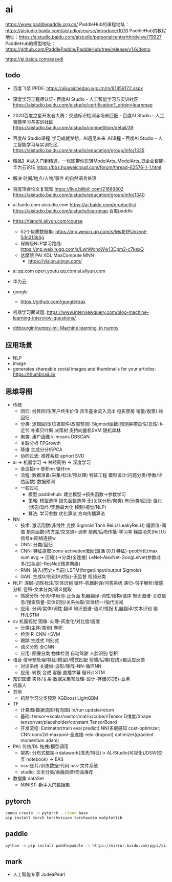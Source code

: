 # ai

<https://www.paddlepaddle.org.cn/>
PaddleHub的课程地址：<https://aistudio.baidu.com/aistudio/course/introduce/1070>
PaddleHub的教程地址：<https://aistudio.baidu.com/aistudio/personalcenter/thirdview/79927>
PaddleHub的模型地址：<https://github.com/PaddlePaddle/PaddleHub/tree/release/v1.6/demo>

<https://ai.baidu.com/easydl>

## todo

- 百度飞浆 PPDE: <https://aikuaichedao.wjx.cn/m/81859172.aspx>
- 深度学习工程师认证- 百度AI Studio - 人工智能学习与实训社区 <https://aistudio.baidu.com/aistudio/certification?_origin=learnmap>
- 2020百度之星开发者大赛：交通标识检测与场景匹配 - 百度AI Studio - 人工智能学习与实训社区 <https://aistudio.baidu.com/aistudio/competition/detail/39>
- 百度AI Studio课程_学习成就梦想，AI遇见未来_AI课程 - 百度AI Studio - 人工智能学习与实训社区 <https://aistudio.baidu.com/aistudio/education/group/info/1335>
- 精品】AI从入门到精通，一张图带你玩转ModelArts_ModelArts_EI企业智能-华为云论坛 <https://bbs.huaweicloud.com/forum/thread-62576-1-1.html>
- 解决 时间/地点/人物/事件 的自然语言处理
- 百度顶会论文复现营 <https://live.bilibili.com/21689802> <https://aistudio.baidu.com/aistudio/education/group/info/1340>

- ai.baidu.com aistudio.com <https://ai.baidu.com/productlist> <https://aistudio.baidu.com/aistudio/learnmap> 百度paddle
- <https://tianchi.aliyun.com/course>
  - 52个优质数据集: <https://mp.weixin.qq.com/s/Ms1EfPUnzynI-5dn213kSg>
  - 保姆级NLP学习路线: <https://mp.weixin.qq.com/s/LwhWcnoWw13Cpm2-c7kexQ>
  - 达摩院 PAI XDL MaxCompute MNN
    - <https://vision.aliyun.com/>
- ai.qq.com open.youtu.qq.com ai.aliyun.com
- 华为云
- google
  - <https://github.com/google/trax>
- 机器学习面试题: https://www.interviewquery.com/blog-machine-learning-interview-questions/
- [ddbourgin/numpy-ml: Machine learning, in numpy](https://github.com/ddbourgin/numpy-ml)

## 应用场景

- NLP
- image
- generates shareable social images and thumbnails for your articles: <https://thumbnail.ai/>

## 思维导图

- 传统
  - 回归: 线性回归(客户终生价值 货币基金流入流出 电影票房 销量/股票) 岭回归
  - 分类: 逻辑回归(垃圾邮件/故障预测) Sigmoid函数(预测肿瘤良性/恶性) k-近邻 朴素贝叶斯 决策树 支持向量机SVM 随机森林
  - 聚类: 用户画像 k-means DBSCAN
  - 关联分析 FPGrowth
  - 降维 主成分分析PCA
  - 协同过滤: 推荐系统 apriori SVD
- ai -> 机器学习 -> 神经网络 -> 深度学习
  - 全连接nn 卷积nn 循环nn
  - 流程: 数据准备(采集/标注/预处理) 特征工程 模型设计(问题分类/参数/评估函数) 数据预测
  - 一般过程
    - 模型 paddlehub: 建立模型->损失函数->参数学习
    - 策略: 模型选择 损失函数选择 无(关联分析/聚类) 有(分类/回归) 强化(状态/动作/奖励最大化 控制/视觉/NLP)
    - 算法: 学习参数 优化算法 方向传播算法
- NN
  - 技术: 激活函数(非线性 变换 Sigmoid Tanh ReLU LeakyReLU) 偏置值-阈值 损失函数(均方差/交叉熵)-调参 前向/后向传播-学习率 梯度消失(ReLU) 信号a-网络连接w
  - DNN: 分类/回归
  - CNN: 特征提取(conv-activation激励(激活 [0,1] 特征)-pool池化(max sum avg -> 压缩))->分类(全连接) LeNet-AlexNet-GoogLeNet(参数过多/过拟合)-ResNet(残差网络)
  - RNN: 输入(历史+当前) LSTM(forget/input/output Sigmoid)
  - GAN: 生成G/判别D(对抗)-无监督 视频分类
- NLP: 深层-词性标注/实体识别 循环-机器翻译/问答系统 递归-句子解析/情感分析 卷积-文本分类/语义提取
  - 情感分析-分词/停用词-正负面 机器翻译-词性/结构/语序 知识图谱-关联信息/搜索质量-实体识别/关系抽取/实体统一/指代消减
  - 应用: 分词/实体/词性 翻译 知识图谱-语义/情报 机器翻译/文本识别 循环/LSTM
- cv 机器视觉 图像: 处理-灰度化/对比度/旋度
  - 分类(主体/类别) 卷积
  - 检测 R-CNN->SVM
  - 跟踪 生成式 判别式
  - 语义分割 全CNN
  - 应用: 图像分类 物体检测 自动驾驶 人脸识别 卷积
- 语音 信号预处理/特征(模型)/模式匹配 前端/后端(在线)/自适应反馈
  - 对话系统 关键帧-波形/矩阵-NN-循环NN
  - 应用: 转换 合成 客服 直播字幕 循环/LSTM
- 知识图谱 实体/关系 数据采集预处理-设计-存储(GDB)-业务
- 机器人
- 其他
  - 机器学习分类预测 XGBoost LightGBM
- TF
  - 计算图(数据流图/有向图) in/run update/return
  - 基础: tensor->scalar/vector/matrix/cube/nTensor D维度/Shape tensor/var/placeholder/constant TensorBoard
  - 开发流程: Estimator(train eval predict) NN(多层感知 cost-optimizer; CNN conv2d-maxpool-全连接-relu-dropout) optimizer(gradient momentum adam)
- PAI: 传统/DL 拖拽/模型调用
  - 架构: 分布式框架->datawork(清洗/特征)-> AL/Studio(可视化)/DSW(交互 notebook) -> EAS
  - oss-图片/训练数据/代码 nas-文件系统
  - studio: 文本分类/金融风控/商品推荐
- 数据集 dataSet
  - MINIST: 新手入门数据集

## pytorch

```sh
conda create -n pytorch --clone base
pip install torch torchvision torchaudio matplotlib
```

## paddle

```sh
python -m pip install paddlepaddle -i https://mirror.baidu.com/pypi/simple
```

## mark

- 人工智能专家 JudeaPearl
